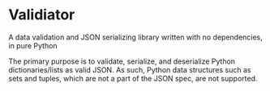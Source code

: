 # Validiator
A data validation and JSON serializing library written with no dependencies, in pure Python

The primary purpose is to validate, serialize, and deserialize Python dictionaries/lists as valid JSON. As such, Python data structures such as sets and tuples, which are not a part of the JSON spec, are not supported.

